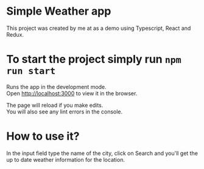 # Simple Weather app

This project was created by me at as a demo using Typescript, React and Redux.

# To start the project simply run `npm run start`
Runs the app in the development mode.\
Open [http://localhost:3000](http://localhost:3000) to view it in the browser.

The page will reload if you make edits.\
You will also see any lint errors in the console.

# How to use it?
In the input field type the name of the city, click on Search and 
you'll get the up to date weather information for the location.

